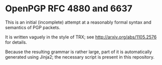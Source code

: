 # OpenPGP RFC 4880 and 6637

This is an initial (incomplete) attempt at a reasonably formal syntax and
semantics of PGP packets.

It is written vaguely in the style of TRX; see http://arxiv.org/abs/1105.2576
for details.

Because the resulting grammar is rather large, part of it is automatically
generated using Jinja2; the necessary script is present in this repository.

